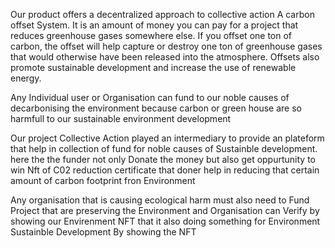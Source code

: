 Our product offers a decentralized approach to collective action
 A carbon offset System. It is an amount of money you can pay for a project that reduces greenhouse gases somewhere else. If you offset one ton of carbon, the offset will help capture or destroy one ton of greenhouse gases that would otherwise have been released into the atmosphere. Offsets also promote sustainable development and increase the use of renewable energy.

Any Individual user or Organisation can fund to our noble causes of decarbonising the environment because carbon or green house are so harmfull to our sustainable environment development

Our project Collective Action played an intermediary to provide an plateform that help in collection of fund for noble causes of Sustainble development. here the the funder not only Donate the money but also get oppurtunity to win Nft of C02 reduction certificate that doner help in reducing that certain amount of carbon footprint fron Environment 

Any organisation that is causing ecological harm must also need to Fund Project that are preserving the Environment and Organisation can Verify by showing our Envirenment NFT that it also doing something for Environment  Sustainble Development By showing the NFT
